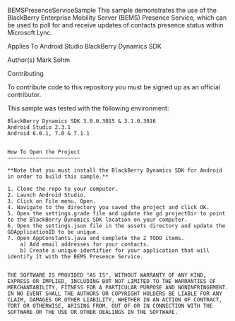 BEMSPresenceServiceSample
This sample demonstrates the use of the BlackBerry Enterprise Mobility Server (BEMS) Presence Service, which
can be used to poll for and receive updates of contacts presence status within Microsoft Lync.

Applies To
Android Studio
BlackBerry Dynamics SDK

Author(s)
Mark Sohm

Contributing

To contribute code to this repository you must be signed up as an official contributor.

This sample was tested with the following environment:
~~~~~~~~~~~~~~~~~~~~~~~~~~~~~~~~~~~~~~~~~~~~~~~~~~~~~~
BlackBerry Dynamics SDK	3.0.0.3015 & 3.1.0.3016
Android Studio 2.3.1
Android 6.0.1, 7.0 & 7.1.1


How To Open the Project
~~~~~~~~~~~~~~~~~~~~~~~

**Note that you must install the BlackBerry Dynamics SDK for Android in order to build this sample.**

1. Clone the repo to your computer.
2. Launch Android Studio.
3. Click on File menu, Open.
4. Navigate to the directory you saved the project and click OK.
5. Open the settings.grade file and update the gd projectDir to point to the BlackBerry Dynamics SDK location on your computer.
6. Open the settings.json file in the assets directory and update the GDApplicationID to be unique.
7. Open AppConstants.java and complete the 2 TODO items.
	a) Add email addresses for your contacts.
	b) Create a unique identifier for your application that will identify it with the BEMS Presence Service.


THE SOFTWARE IS PROVIDED "AS IS", WITHOUT WARRANTY OF ANY KIND, EXPRESS OR IMPLIED, INCLUDING BUT NOT LIMITED TO THE WARRANTIES OF MERCHANTABILITY, FITNESS FOR A PARTICULAR PURPOSE AND NONINFRINGEMENT. IN NO EVENT SHALL THE AUTHORS OR COPYRIGHT HOLDERS BE LIABLE FOR ANY CLAIM, DAMAGES OR OTHER LIABILITY, WHETHER IN AN ACTION OF CONTRACT, TORT OR OTHERWISE, ARISING FROM, OUT OF OR IN CONNECTION WITH THE SOFTWARE OR THE USE OR OTHER DEALINGS IN THE SOFTWARE.